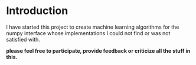 # Introduction #

I have started this project to create machine learning algorithms for the numpy interface whose implementations I could not find or was not satisfied with.


**please feel free to participate, provide feedback or criticize all the stuff in this.**